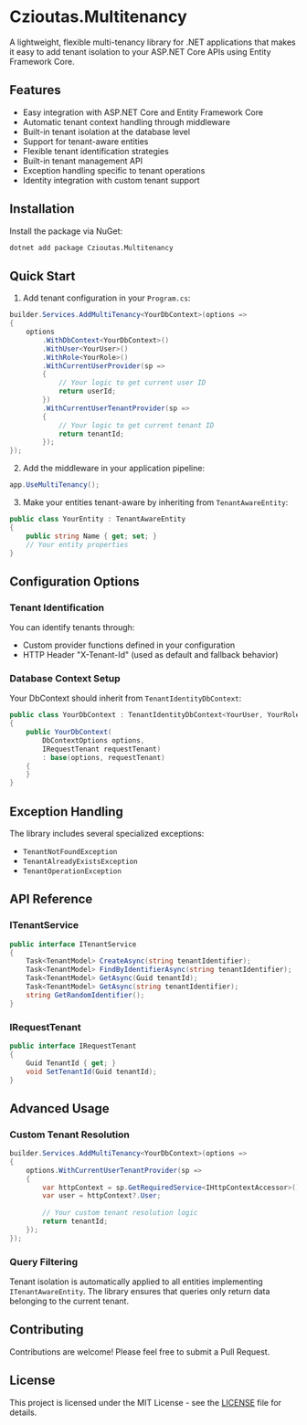 # Czioutas.Multitenancy

A lightweight, flexible multi-tenancy library for .NET applications that makes it easy to add tenant isolation to your ASP.NET Core APIs using Entity Framework Core.

## Features

- Easy integration with ASP.NET Core and Entity Framework Core
- Automatic tenant context handling through middleware
- Built-in tenant isolation at the database level
- Support for tenant-aware entities
- Flexible tenant identification strategies
- Built-in tenant management API
- Exception handling specific to tenant operations
- Identity integration with custom tenant support

## Installation

Install the package via NuGet:

```bash
dotnet add package Czioutas.Multitenancy
```

## Quick Start

1. Add tenant configuration in your `Program.cs`:

```csharp
builder.Services.AddMultiTenancy<YourDbContext>(options =>
{
    options
        .WithDbContext<YourDbContext>()
        .WithUser<YourUser>()
        .WithRole<YourRole>()
        .WithCurrentUserProvider(sp => 
        {
            // Your logic to get current user ID
            return userId;
        })
        .WithCurrentUserTenantProvider(sp =>
        {
            // Your logic to get current tenant ID
            return tenantId;
        });
});
```

2. Add the middleware in your application pipeline:

```csharp
app.UseMultiTenancy();
```

3. Make your entities tenant-aware by inheriting from `TenantAwareEntity`:

```csharp
public class YourEntity : TenantAwareEntity
{
    public string Name { get; set; }
    // Your entity properties
}
```

## Configuration Options

### Tenant Identification

You can identify tenants through:
- Custom provider functions defined in your configuration
- HTTP Header "X-Tenant-Id" (used as default and fallback behavior)

### Database Context Setup

Your DbContext should inherit from `TenantIdentityDbContext`:

```csharp
public class YourDbContext : TenantIdentityDbContext<YourUser, YourRole, Guid>
{
    public YourDbContext(
        DbContextOptions options,
        IRequestTenant requestTenant)
        : base(options, requestTenant)
    {
    }
}
```

## Exception Handling

The library includes several specialized exceptions:
- `TenantNotFoundException`
- `TenantAlreadyExistsException`
- `TenantOperationException`

## API Reference

### ITenantService

```csharp
public interface ITenantService
{
    Task<TenantModel> CreateAsync(string tenantIdentifier);
    Task<TenantModel> FindByIdentifierAsync(string tenantIdentifier);
    Task<TenantModel> GetAsync(Guid tenantId);
    Task<TenantModel> GetAsync(string tenantIdentifier);
    string GetRandomIdentifier();
}
```

### IRequestTenant

```csharp
public interface IRequestTenant
{
    Guid TenantId { get; }
    void SetTenantId(Guid tenantId);
}
```

## Advanced Usage

### Custom Tenant Resolution

```csharp
builder.Services.AddMultiTenancy<YourDbContext>(options =>
{
    options.WithCurrentUserTenantProvider(sp =>
    {
        var httpContext = sp.GetRequiredService<IHttpContextAccessor>().HttpContext;
        var user = httpContext?.User;
        
        // Your custom tenant resolution logic
        return tenantId;
    });
});
```

### Query Filtering

Tenant isolation is automatically applied to all entities implementing `ITenantAwareEntity`. The library ensures that queries only return data belonging to the current tenant.

## Contributing

Contributions are welcome! Please feel free to submit a Pull Request.

## License

This project is licensed under the MIT License - see the [LICENSE](LICENSE) file for details.